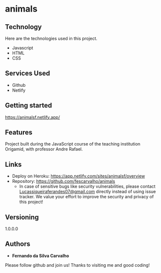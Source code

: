 # animals


## Technology 

Here are the technologies used in this project.

* Javascript
* HTML
* CSS

## Services Used

* Github
* Netlify


## Getting started

https://animalsf.netlify.app/

## Features

Project built during the JavaScript course of the teaching institution Origamid, with professor Andre Rafael.

## Links
  - Deploy on Heroku: https://app.netlify.com/sites/animalsf/overview
  - Repository: https://github.com/fescarvalho/animals
    - In case of sensitive bugs like security vulnerabilities, please contact
      Lucassiqueiraferandes07@gmail.com directly instead of using issue tracker. We value your effort
      to improve the security and privacy of this project!

  ## Versioning

  1.0.0.0


  ## Authors

  * **Fernando da Silva Carvalho** 

  Please follow github and join us!
  Thanks to visiting me and good coding!
